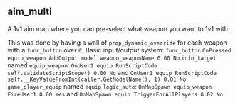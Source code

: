 ## aim_multi
A 1v1 aim map where you can pre-select what weapon you want to 1v1 with.

This was done by having a wall of `prop_dynamic_override` for each weapon with a `func_button` over it. Basic input/output system:
`func_button` `OnPressed equip_weapon AddOutput model weapon_weaponName 0.00 No` 
`info_target` named `equip_weapon`: `OnUser1 equip RunScriptCode self.ValidateScriptScope() 0.00 No` and `OnUser1 equip RunScriptCode self.__KeyValueFromInt(caller.GetModelName(), 1) 0.01 No`
`game_player_equip` named `equip`
`logic_auto`: `OnMapSpawn equip_weapon FireUser1 0.00 Yes` and `OnMapSpawn equip TriggerForAllPlayers 0.02 No`